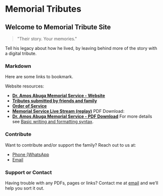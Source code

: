 # Memorial Tributes

## Welcome to Memorial Tribute Site


> "Their story. Your memories."

Tell his legacy about how he lived, by leaving behind more of the story with a digital tribute.

### Markdown

Here are some links to bookmark.

Website resources:
- **[Dr. Amos Abuga Memorial Service - Website](https://www.canva.com/design/DAE2IHhsXjM/gKvP-4cH1fOzUSqeSojp3g/view?website#4:cover-page)**
- **[Tributes submitted by friends and family](https://www.canva.com/design/DAE2IHhsXjM/gKvP-4cH1fOzUSqeSojp3g/view?website#4:tribute-daughter)**
- **[Order of Service](https://www.canva.com/design/DAE2IHhsXjM/gKvP-4cH1fOzUSqeSojp3g/view?website#4:service)**
- **[Memorial Service Live Stream (replay)](https://www.youtube.com/watch?v=qFmAwPfq83A&t=4086s&ab_channel=AgrNewsTV)**
PDF Download: 
- **[Dr. Amos Abuga Memorial Service - PDF Download](https://drive.google.com/file/d/1aIt3qTj10u4YmZlQIBkVzKz-TRZBEIsh/view?usp=sharing)**
For more details see [Basic writing and formatting syntax](https://docs.github.com/en/github/writing-on-github/getting-started-with-writing-and-formatting-on-github/basic-writing-and-formatting-syntax).

### Contribute

Want to contribute and/or support the family? Reach out to us at:

- [Phone (WhatsApp]()
- [Email](emailTo:)


### Support or Contact

Having trouble with any PDFs, pages or links? Contact me at [email](emailTo:fredsiika@gmail.com) and we’ll help you sort it out.

